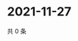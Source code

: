 # 2021-11-27

共 0 条

<!-- BEGIN WEIBO -->
<!-- 最后更新时间 Sat Nov 27 2021 01:20:08 GMT+0800 (China Standard Time) -->

<!-- END WEIBO -->
